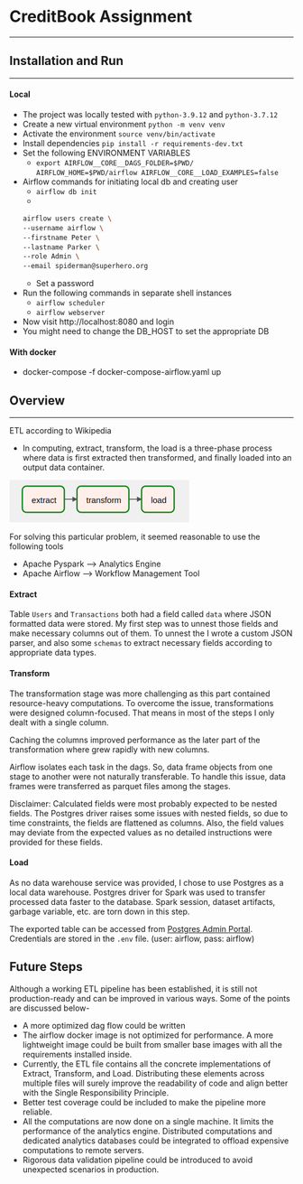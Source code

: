 # CreditBook Assignment
-------------------------

## Installation and Run
-------------------------

#### Local

- The project was locally tested with `python-3.9.12` and `python-3.7.12`
- Create a new virtual environment `python -m venv venv`
- Activate the environment `source venv/bin/activate`
- Install dependencies `pip install -r requirements-dev.txt`
- Set the following ENVIRONMENT VARIABLES
    - `export AIRFLOW__CORE__DAGS_FOLDER=$PWD/ AIRFLOW_HOME=$PWD/airflow AIRFLOW__CORE__LOAD_EXAMPLES=false`
- Airflow commands for initiating local db and creating user
    - `airflow db init`
    - 
    ```bash
    airflow users create \
    --username airflow \
    --firstname Peter \
    --lastname Parker \
    --role Admin \
    --email spiderman@superhero.org
    ```
    - Set a password
- Run the following commands in separate shell instances
    - `airflow scheduler`
    - `airflow webserver`
- Now visit http://localhost:8080 and login
- You might need to change the DB_HOST to set the appropriate DB

#### With docker 

- docker-compose -f docker-compose-airflow.yaml up


## Overview
------------------------
ETL according to Wikipedia
- In computing, extract, transform, the load is a three-phase process where data is first extracted then transformed, and finally loaded into an output data container. 

![image](images/etl.png)

For solving this particular problem, it seemed reasonable to use the following tools 
- Apache Pyspark --> Analytics Engine
- Apache Airflow --> Workflow Management Tool


#### Extract

Table `Users` and `Transactions` both had a field called `data` where JSON formatted data were stored. My first step was to unnest those fields and make necessary columns out of them. To unnest the I wrote a custom JSON parser, and also some `schemas` to extract necessary fields according to appropriate data types.

#### Transform

The transformation stage was more challenging as this part contained resource-heavy computations. To overcome the issue, transformations were designed column-focused. That means in most of the steps I only dealt with a single column.

Caching the columns improved performance as the later part of the transformation where grew rapidly with new columns.

Airflow isolates each task in the dags. So, data frame objects from one stage to another were not naturally transferable. To handle this issue, data frames were transferred as parquet files among the stages.

Disclaimer: Calculated fields were most probably expected to be nested fields. The Postgres driver raises some issues with nested fields, so due to time constraints, the fields are flattened as columns. Also, the field values may deviate from the expected values as no detailed instructions were provided for these fields.

#### Load

As no data warehouse service was provided, I chose to use Postgres as a local data warehouse. Postgres driver for Spark was used to transfer processed data faster to the database. Spark session, dataset artifacts, garbage variable, etc. are torn down in this step. 

The exported table can be accessed from [Postgres Admin Portal](http://localhost:5050). Credentials are stored in the `.env` file. (user: airflow, pass: airflow)

## Future Steps
Although a working ETL pipeline has been established, it is still not production-ready and can be improved in various ways. Some of the points are discussed below-

- A more optimized dag flow could be written 
- The airflow docker image is not optimized for performance. A more lightweight image could be built from smaller base images with all the requirements installed inside.
- Currently, the ETL file contains all the concrete implementations of Extract, Transform, and Load. Distributing these elements across multiple files will surely improve the readability of code and align better with the Single Responsibility Principle.
- Better test coverage could be included to make the pipeline more reliable.
- All the computations are now done on a single machine. It limits the performance of the analytics engine. Distributed computations and dedicated analytics databases could be integrated to offload expensive computations to remote servers.
- Rigorous data validation pipeline could be introduced to avoid unexpected scenarios in production.